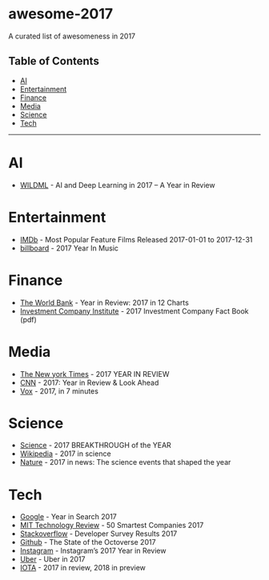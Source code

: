 # awesome-2017
A curated list of awesomeness in 2017

## Table of Contents

<!-- toc -->

- [AI](#ai)
- [Entertainment](#entertainment)
- [Finance](#finance)
- [Media](#media)
- [Science](#science)
- [Tech](#tech)

<!-- tocstop -->

---

# AI
* [WILDML](http://www.wildml.com/2017/12/ai-and-deep-learning-in-2017-a-year-in-review/) - AI and Deep Learning in 2017 – A Year in Review

# Entertainment
* [IMDb](http://www.imdb.com/search/title?year=2017&title_type=feature&) - Most Popular Feature Films Released 2017-01-01 to 2017-12-31
* [billboard](https://www.billboard.com/hub/year-in-music-2017) - 2017 Year In Music

# Finance
* [The World Bank](http://www.worldbank.org/en/news/feature/2017/12/15/year-in-review-2017-in-12-charts) - Year in Review: 2017 in 12 Charts
* [Investment Company Institute](https://www.ici.org/pdf/2017_factbook.pdf) - 2017 Investment Company Fact Book (pdf)

# Media
* [The New york Times](https://www.nytimes.com/interactive/2017/reader-center/year-in-review.html#bestof2017) - 2017
YEAR IN REVIEW
* [CNN](http://www.cnn.com/specials/world/year-in-review-2017) - 2017: Year in Review & Look Ahead
* [Vox](https://www.youtube.com/watch?v=O6BODAJVYc8) - 2017, in 7 minutes

# Science
* [Science](http://vis.sciencemag.org/breakthrough2017/) - 2017 BREAKTHROUGH of the YEAR
* [Wikipedia](https://en.wikipedia.org/wiki/2017_in_science) - 2017 in science
* [Nature](https://www.nature.com/articles/d41586-017-08493-x) - 2017 in news: The science events that shaped the year

# Tech
* [Google](https://trends.google.com/trends/yis/2017/GLOBAL/) - Year in Search 2017
* [MIT Technology Review](https://www.technologyreview.com/lists/companies/2017/) - 50 Smartest Companies 2017
* [Stackoverflow](https://insights.stackoverflow.com/survey/2017) - Developer Survey Results 2017
* [Github](https://octoverse.github.com) - The State of the Octoverse 2017
* [Instagram](https://instagram-press.com/blog/2017/11/29/instagrams-2017-year-in-review/) - Instagram’s 2017 Year in Review
* [Uber](https://www.uber.com/blog/2017-in-the-rearview/) - Uber in 2017 
* [IOTA](https://blog.iota.org/2017-in-review-2018-in-preview-704177484ef0) - 2017 in review, 2018 in preview
